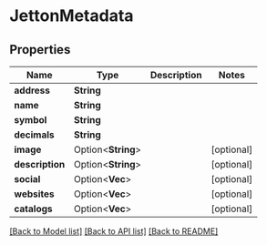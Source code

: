 # JettonMetadata

## Properties

Name | Type | Description | Notes
------------ | ------------- | ------------- | -------------
**address** | **String** |  | 
**name** | **String** |  | 
**symbol** | **String** |  | 
**decimals** | **String** |  | 
**image** | Option<**String**> |  | [optional]
**description** | Option<**String**> |  | [optional]
**social** | Option<**Vec<String>**> |  | [optional]
**websites** | Option<**Vec<String>**> |  | [optional]
**catalogs** | Option<**Vec<String>**> |  | [optional]

[[Back to Model list]](../README.md#documentation-for-models) [[Back to API list]](../README.md#documentation-for-api-endpoints) [[Back to README]](../README.md)


